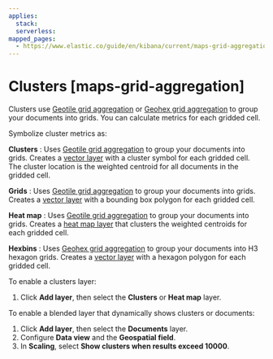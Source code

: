 ```yaml
---
applies:
  stack:
  serverless:
mapped_pages:
  - https://www.elastic.co/guide/en/kibana/current/maps-grid-aggregation.html
---
```


# Clusters [maps-grid-aggregation]

Clusters use [Geotile grid aggregation](asciidocalypse://docs/elasticsearch/docs/reference/data-analysis/aggregations/search-aggregations-bucket-geotilegrid-aggregation.md) or [Geohex grid aggregation](asciidocalypse://docs/elasticsearch/docs/reference/data-analysis/aggregations/search-aggregations-bucket-geohexgrid-aggregation.md) to group your documents into grids. You can calculate metrics for each gridded cell.

Symbolize cluster metrics as:

**Clusters**
:   Uses [Geotile grid aggregation](https://www.elastic.co/guide/en/elasticsearch/reference/current/search-aggregations-bucket-geotilegrid-aggregation.html) to group your documents into grids. Creates a [vector layer](vector-layer.md) with a cluster symbol for each gridded cell. The cluster location is the weighted centroid for all documents in the gridded cell.

**Grids**
:   Uses [Geotile grid aggregation](https://www.elastic.co/guide/en/elasticsearch/reference/current/search-aggregations-bucket-geotilegrid-aggregation.html) to group your documents into grids. Creates a [vector layer](vector-layer.md) with a bounding box polygon for each gridded cell.

**Heat map**
:   Uses [Geotile grid aggregation](https://www.elastic.co/guide/en/elasticsearch/reference/current/search-aggregations-bucket-geotilegrid-aggregation.html) to group your documents into grids. Creates a [heat map layer](heatmap-layer.md) that clusters the weighted centroids for each gridded cell.

**Hexbins**
:   Uses [Geohex grid aggregation](https://www.elastic.co/guide/en/elasticsearch/reference/current/search-aggregations-bucket-geohexgrid-aggregation.html) to group your documents into H3 hexagon grids. Creates a [vector layer](vector-layer.md) with a hexagon polygon for each gridded cell.

To enable a clusters layer:

1. Click **Add layer**, then select the **Clusters** or **Heat map** layer.

To enable a blended layer that dynamically shows clusters or documents:

1. Click **Add layer**, then select the **Documents** layer.
2. Configure **Data view** and the **Geospatial field**.
3. In **Scaling**, select **Show clusters when results exceed 10000**.

